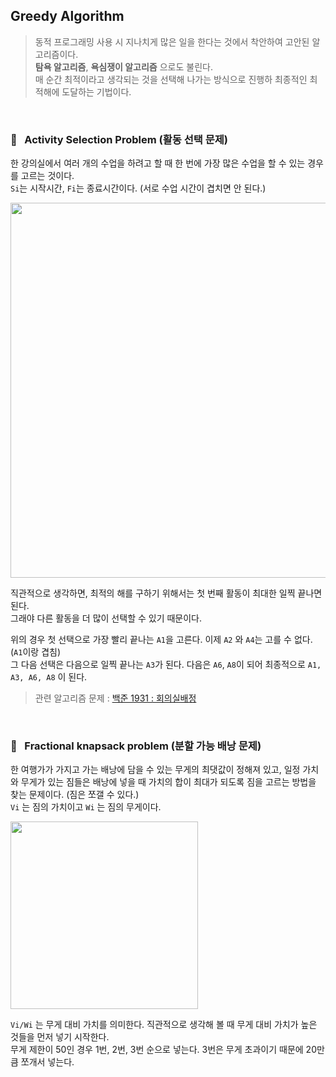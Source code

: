 ## Greedy Algorithm

> 동적 프로그래밍 사용 시 지나치게 많은 일을 한다는 것에서 착안하여 고안된 알고리즘이다.    
**탐욕 알고리즘**, **욕심쟁이 알고리즘** 으로도 불린다.   
매 순간 최적이라고 생각되는 것을 선택해 나가는 방식으로 진행하 최종적인 최적해에 도달하는 기법이다.

<br/>

### 📌 &nbsp; Activity Selection Problem (활동 선택 문제)

한 강의실에서 여러 개의 수업을 하려고 할 때 한 번에 가장 많은 수업을 할 수 있는 경우를 고르는 것이다.   
```Si```는 시작시간, ```Fi```는 종료시간이다. (서로 수업 시간이 겹치면 안 된다.)

<img src="./screenshots/greedy1.png" width="600">

직관적으로 생각하면, 최적의 해를 구하기 위해서는 첫 번째 활동이 최대한 일찍 끝나면 된다.    
그래야 다른 활동을 더 많이 선택할 수 있기 때문이다.

위의 경우 첫 선택으로 가장 빨리 끝나는 ```A1```을 고른다. 이제 ```A2``` 와 ```A4```는 고를 수 없다. (```A1```이랑 겹침)    
그 다음 선택은 다음으로 일찍 끝나는 ```A3```가 된다. 다음은 ```A6```, ```A8```이 되어 최종적으로 ``` A1, A3, A6, A8 ``` 이 된다.

> 관련 알고리즘 문제 : [백준 1931 : 회의실배정](https://www.acmicpc.net/problem/1931)

<br/>


### 📌 &nbsp; Fractional knapsack problem (분할 가능 배낭 문제)

한 여행가가 가지고 가는 배낭에 담을 수 있는 무게의 최댓값이 정해져 있고, 일정 가치와 무게가 있는 짐들은 배낭에 넣을 때 가치의 합이 최대가 되도록 짐을 고르는 방법을 찾는 문제이다. (짐은 쪼갤 수 있다.)   
```Vi``` 는 짐의 가치이고 ```Wi``` 는 짐의 무게이다.

<img src="./screenshots/greedy2.png" width="300">

```Vi/Wi``` 는 무게 대비 가치를 의미한다. 직관적으로 생각해 볼 때 무게 대비 가치가 높은 것들을 먼저 넣기 시작한다.   
무게 제한이 50인 경우 1번, 2번, 3번 순으로 넣는다. 3번은 무게 초과이기 때문에 20만큼 쪼개서 넣는다. 

